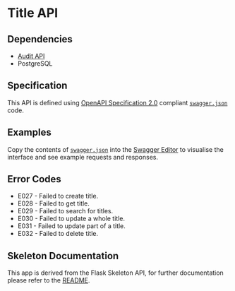 # Title API

## Dependencies
* [Audit API](http://192.168.249.38/transaction-monitoring/audit-api)
* PostgreSQL

## Specification

This API is defined using [OpenAPI Specification 2.0](https://github.com/OAI/OpenAPI-Specification/blob/master/versions/2.0.md) compliant [`swagger.json`](title_api/swagger.json) code.

## Examples

Copy the contents of [`swagger.json`](title_api/swagger.json) into the [Swagger Editor](http://editor.swagger.io/) to visualise the interface and see example requests and responses.

## Error Codes
* E027 - Failed to create title.
* E028 - Failed to get title.
* E029 - Failed to search for titles.
* E030 - Failed to update a whole title.
* E031 - Failed to update part of a title.
* E032 - Failed to delete title.

## Skeleton Documentation

This app is derived from the Flask Skeleton API, for further documentation please refer to the [README](http://192.168.249.38/skeletons/flask-skeleton-api/blob/master/README.md).
